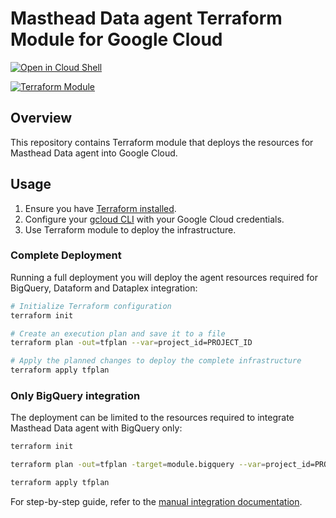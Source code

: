 # Masthead Data agent Terraform Module for Google Cloud

[![Open in Cloud Shell](https://gstatic.com/cloudssh/images/open-btn.svg)](https://shell.cloud.google.com/cloudshell/editor?cloudshell_git_repo=https%3A%2F%2Fgithub.com%2FMasthead-Data%2Fmasthead-deployment)

[![Terraform Module](https://img.shields.io/badge/Terraform-Module-blue.svg)](https://registry.terraform.io/modules/masthead-data/masthead-agent/google/latest)

## Overview

This repository contains Terraform module that deploys the resources for Masthead Data agent into Google Cloud.

## Usage

1. Ensure you have [Terraform installed](https://developer.hashicorp.com/terraform/install).
2. Configure your [gcloud CLI](https://cloud.google.com/sdk/gcloud#download_and_install_the) with your Google Cloud credentials.
3. Use Terraform module to deploy the infrastructure.

### Complete Deployment

Running a full deployment you will deploy the agent resources required for BigQuery, Dataform and Dataplex integration:

```bash
# Initialize Terraform configuration
terraform init

# Create an execution plan and save it to a file
terraform plan -out=tfplan --var=project_id=PROJECT_ID

# Apply the planned changes to deploy the complete infrastructure
terraform apply tfplan
```

### Only BigQuery integration

The deployment can be limited to the resources required to integrate Masthead Data agent with BigQuery only:

```bash
terraform init

terraform plan -out=tfplan -target=module.bigquery --var=project_id=PROJECT_ID

terraform apply tfplan
```

For step-by-step guide, refer to the [manual integration documentation](https://docs.mastheadata.com/saas-manual-resource-creation-google-cloud-+-bigquery).
